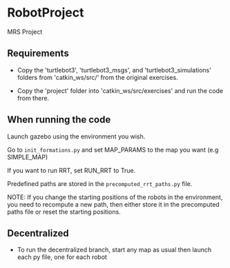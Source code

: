 # RobotProject
MRS Project

## Requirements
* Copy the 'turtlebot3', 'turtlebot3_msgs', and 'turtlebot3\_simulations' folders from 'catkin\_ws/src/' from the original exercises.

* Copy the 'project' folder into 'catkin\_ws/src/exercises' and run the code from there.

## When running the code
Launch gazebo using the environment you wish.

Go to `init_formations.py` and set MAP\_PARAMS to the map you want (e.g SIMPLE\_MAP)

If you want to run RRT, set RUN\_RRT to True.

Predefined paths are stored in the `precomputed_rrt_paths.py` file.

NOTE: If you change the starting positions of the robots in the environment, you need to recompute a new path, then either store it in the precomputed paths file or reset the starting positions.

## Decentralized
* To run the decentralized branch, start any map as usual then launch each py file, one for each robot

